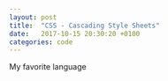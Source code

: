 ```yaml
---
layout: post
title:  "CSS - Cascading Style Sheets"
date:   2017-10-15 20:30:20 +0100
categories: code
---
```

My favorite language